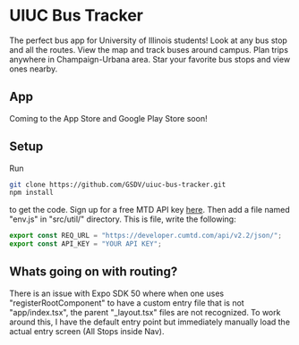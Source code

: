 # UIUC Bus Tracker
The perfect bus app for University of Illinois students! Look at any bus stop and all the routes. View the map and track buses around campus. Plan trips anywhere in Champaign-Urbana area. Star your favorite bus stops and view ones nearby.

<!-- <img src="https://github.com/GSDV/pola/blob/main/assets/thumbnail.png" alt="Homepage" style="width:100%;"/> -->

## App
Coming to the App Store and Google Play Store soon!
<!-- Click [here](https://apps.apple.com/us/app/pola-video/id6474945344) to view the app on the App Store. -->


## Setup
Run
 ```bash
 git clone https://github.com/GSDV/uiuc-bus-tracker.git
 npm install
 ```
to get the code. Sign up for a free MTD API key [here](https://developer.cumtd.com/). Then add a file named "env.js" in "src/util/" directory. This is file, write the following:
```js
export const REQ_URL = "https://developer.cumtd.com/api/v2.2/json/";
export const API_KEY = "YOUR API KEY";
```


## Whats going on with routing?
There is an issue with Expo SDK 50 where when one uses "registerRootComponent" to have a custom entry file that is not "app/index.tsx", the parent "_layout.tsx" files are not recognized. To work around this, I have the default entry point but immediately manually load the actual entry screen (All Stops inside Nav).